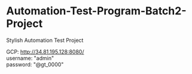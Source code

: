 # Automation-Test-Program-Batch2-Project
Stylish Automation Test Project

GCP: http://34.81.195.128:8080/  
username: "admin"   
password: "@gt_0000"  
